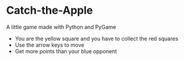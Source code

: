 # Catch-the-Apple
A little game made with Python and PyGame

- You are the yellow square and you have to collect the red squares
- Use the arrow keys to move
- Get more points than your blue opponent
